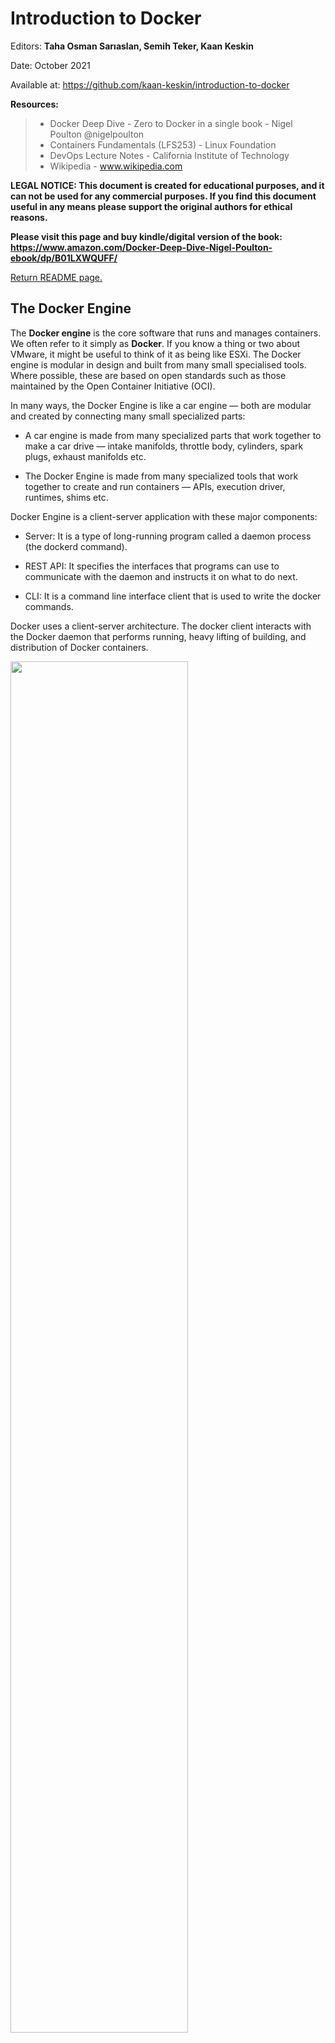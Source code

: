 # Introduction to Docker

Editors: **Taha Osman Sarıaslan, Semih Teker, Kaan Keskin**

Date: October 2021

Available at: https://github.com/kaan-keskin/introduction-to-docker

**Resources:**

> - Docker Deep Dive - Zero to Docker in a single book - Nigel Poulton @nigelpoulton
> - Containers Fundamentals (LFS253) - Linux Foundation
> - DevOps Lecture Notes - California Institute of Technology
> - Wikipedia - www.wikipedia.com

**LEGAL NOTICE: This document is created for educational purposes, and it can not be used for any commercial purposes. If you find this document useful in any means please support the original authors for ethical reasons.** 

**Please visit this page and buy kindle/digital version of the book:**
**https://www.amazon.com/Docker-Deep-Dive-Nigel-Poulton-ebook/dp/B01LXWQUFF/**

[Return README page.](README.md)

## The Docker Engine

The **Docker engine** is the core software that runs and manages containers. We often refer to it simply as **Docker**. If you know a thing or two about VMware, it might be useful to think of it as being like ESXi. The Docker engine is modular in design and built from many small specialised tools. Where possible, these are based on open standards such as those maintained by the Open Container Initiative (OCI). 

In many ways, the Docker Engine is like a car engine — both are modular and created by connecting many small specialized parts:

- A car engine is made from many specialized parts that work together to make a car drive — intake manifolds, throttle body, cylinders, spark plugs, exhaust manifolds etc.

- The Docker Engine is made from many specialized tools that work together to create and run containers — APIs, execution driver, runtimes, shims etc.

Docker Engine is a client-server application with these major components:

- Server: It is a type of long-running program called a daemon process (the dockerd command).

- REST API: It specifies the interfaces that programs can use to communicate with the daemon and instructs it on what to do next.

- CLI: It is a command line interface client that is used to write the docker commands.

Docker uses a client-server architecture. The docker client interacts with the Docker daemon that performs running, heavy lifting of building, and distribution of Docker containers.

<img src=".\images\docker-architecture.png" style="width:75%; height: 75%;">

> **Docker daemon:** It accepts the Docker API requests and manages Docker objects, such as images, containers, networks, and volumes. A daemon can also communicate with other daemons to manage Docker services.

> **Docker client:** It is the primary path for Docker users to interact with the Docker application.

> **Docker registries:** It stores Docker images. A Docker registry can be of classified into two categories:
> - **Local Registry:** It helps the user to pull the image.
> - **Docker Trusted Registry:** It is a feature the Docker Enterprise that helps the user to pull the image and scan the image.

> **Docker objects:** When the user uses Docker, in order to package the application and store it in isolated bundles, user creates and uses objects, such as images, containers, services, networks, volumes, plugins.

At the time of writing, the major components that make up the Docker engine are; the **Docker daemon**, **containerd**, **runc**, and various plugins such as networking and storage. Together, these create and run containers.

<img src=".\images\DockerEngine.png" style="width:75%; height: 75%;">

Docker Engine supports the tasks and workflows involved to build, ship, and run container-based applications. The engine creates a daemon process on the server side that hosts volumes of files, containers, networks, and storage.

<img src=".\images\docker-engine.png" style="width:75%; height: 75%;">

### First Release

When Docker was ﬁrst released, the Docker engine had two major components:

- The Docker daemon (hereafter referred to as just “the daemon”)
- LXC (Linux Native Container)

The Docker daemon was a monolithic binary. It contained all of the code for the Docker client, the Docker API, the container runtime, image builds, and much more. LXC provided the daemon with access to the fundamental building-blocks of containers that existed in the Linux kernel. Things like **namespaces** and **control groups (cgroups)**.

<img src=".\images\DockerEngineLXC.png" style="width:75%; height: 75%;">

### Getting rid of LXC

The reliance on LXC was an issue from the start. First up, LXC is Linux-speciﬁc. This was a problem for a project that had aspirations of being multi-platform. Second up, being reliant on an external tool for something so core to the project was a huge risk that could hinder development. As a result, Docker. Inc. developed their own tool called **libcontainer** as a replacement for LXC. The goal of *libcontainer* was to be a platform-agnostic tool that provided Docker with access to the fundamental container building-blocks that exist in the host kernel.

Libcontainer replaced LXC as the default *execution driver* in Docker 0.9.

### Getting rid of the monolithic Docker daemon

Over time, the monolithic nature of the Docker daemon became more and more problematic:

1. It’s hard to innovate on.
2. It got slower.
3. It wasn’t what the ecosystem wanted.

Docker, Inc. was aware of these challanges and began a huge effort to break apart the monolithic daemon and modularize it. The aim of this work was to break out as much of the functionality as possible from the daemon, and re-implement it in smaller specialized tools. These specialized tools can be swapped out, as well as easily re-used by third parties to build other tools. This plan follows the tried-and-tested Unix philosophy of building small specialized tools that can be pieced together into larger tools. This work of breaking apart and re-factoring the Docker engine has seen **all of the container execution and container runtime code entirely removed from the daemon and refactored into small, specialized tools**.

<img src=".\images\DockerEngineDaemon.png" style="width:75%; height: 75%;">

### The inﬂuence of the Open Container Initiative (OCI)

While Docker, Inc. was breaking the daemon apart and refactoring code, the OCI was in the process of deﬁning two container-related speciﬁcations (a.k.a standards):

1. Image spec
2. Container spec

As of Docker 1.11 (early 2016), the Docker engine implements the OCI speciﬁcations as closely as possible. For example, the Docker daemon no longer contains any container runtime code — all container runtime code is implemented in a separate OCI-compliant layer. By default, Docker uses *runc* for this. runc is the *reference implementation* of the OCI container-runtime-spec.

As well as this, the **containerd** component of the Docker Engine makes sure Docker images are presented to **runc** as valid OCI bundles.

### runc

As previously mentioned, **runc** is the reference implementation of the OCI container-runtime-spec. If you strip everything else away, runc is a small, lightweight CLI wrapper for libcontainer (remember that libcontainer originally replaced LXC as the interface layer with the host OS in the early Docker architecture). runc has a single purpose in life — create containers. And it’s damn good at it. And fast! But as it’s a CLI wrapper, it’s effectively a standalone container runtime tool. This means you can download and build the binary, and you’ll have everything you need to build and play with runc (OCI) containers. But it’s bare bones and very low-level, meaning you’ll have none of the richness that you get with the full-blown Docker engine.

### containerd

As part of the effort to strip functionality out of the Docker daemon, all of the container execution logic was ripped out and refactored into a new tool called containerd (pronounced container-dee). Its sole purpose in life was to manage container lifecycle operations — start | stop | pause | rm.

containerd is available as a daemon for Linux and Windows, and Docker has been using it on Linux since the 1.11 release. In the Docker engine stack, containerd sits between the daemon and runc at the OCI layer. As previously stated, containerd was originally intended to be small, lightweight, and designed for a single task in life — container lifecycle operations. However, over time it has branched out and taken on more functionality. Things like image pulls, volumes and networks.

### Starting a new container (example)

Now that we have a view of the big picture, and some of the history, let’s walk through the process of creating a new container. The most common way of starting containers is using the Docker CLI. The following docker container run command will start a simple new container based on the alpine:latest image.

```shell
$ docker container run --name ctr1 -it alpine:latest sh
```

When you type commands like this into the Docker CLI, the Docker client converts them into the appropriate API payload and POSTs them to the API endpoint exposed by the Docker daemon. The API is implemented in the daemon and can be exposed over a local socket or the network. 

On Linux the socket is `/var/run/docker.sock` and on Windows it’s `\pipe\docker\_engine`. Once the daemon receives the command to create a new container, it makes a call to containerd. Remember that the daemon no-longer contains any code to create containers! Despite its name, *containerd* cannot actually create containers. It uses *runc* to do that. It converts the required Docker image into an OCI bundle and tells runc to use this to create a new container. runc interfaces with the OS kernel to pull together all of the constructs necessary to create a container (namespaces, cgroups etc). The container process is started as a child-process of runc, and as soon as it is started runc will exit.

<img src=".\images\DockerEngineShim.png" style="width:75%; height: 75%;">

### One huge beneﬁt of this model

Having all of the logic and code to start and manage containers removed from the daemon means that the entire container runtime is decoupled from the Docker daemon. We sometimes call this “daemonless containers”, and it makes it possible to perform maintenance and upgrades on the Docker daemon without impacting running containers! In the old model, where all of container runtime logic was implemented in the daemon, starting and stopping the daemon would kill all running containers on the host. This was a huge problem in production environments. Every daemon upgrade would kill all containers on that host — not good! Fortunately, this is no longer a problem.

### What’s this shim all about?

Some of the diagrams in the chapter have shown a shim component. The shim is integral to the implementation of daemonless containers (what we just mentioned about decoupling running containers from the daemon for things like daemon upgrades). We mentioned earlier that *containerd* uses runc to create new containers. In fact, it forks a new instance of runc for every container it creates. However, once each container is created, the parent runc process exits. This means we can run hundreds of containers without having to run hundreds of runc instances. Once a container’s parent runc process exits, the associated containerd-shim process becomes the container’s parent. 

Some of the responsibilities the shim performs as a container’s parent include:

- Keeping any STDIN and STDOUT streams open so that when the daemon is restarted, the container doesn’t terminate due to pipes being closed etc.
- Reports the container’s exit status back to the daemon.

### How it’s implemented on Linux

On a Linux system, the components we’ve discussed are implemented as separate binaries as follows:

> - dockerd (the Docker daemon)
> - docker-containerd (containerd)
> - docker-containerd-shim (shim)
> - docker-runc (runc)

You can see all of these on a Linux system by running a ps command on the Docker host. Obviously, some of them will only be present when the system has running containers.

### What’s the point of the daemon

At the time of writing, some of the major functionality that still exists in the daemon includes; image management, image builds, the REST API, authentication, security, core networking, and orchestration.

### Securing client and daemon communication

Docker implements a client-server model.

- The client component implements the CLI
- The server (daemon) component implements the functionality, including the public-facing REST API

The client is called docker (docker.exe on Windows) and the daemon is called dockerd (dockerd.exe on Windows). A default installation puts them on the same host and conﬁgures them to communicate over a local IPC socket:

> - `/var/run/docker.sock` on Linux
> - `./pipe/docker\_engine` on Windows

It’s also possible to conﬁgure them to communicate over the network. By default, network communication occur over an unsecured HTTP socket on port 2375/tcp.

<img src=".\images\DockerSecurity.png" style="width:75%; height: 75%;">

An insecure conﬁguration like this might be suitable for labs, but it’s unacceptable for anything else. TLS to the rescue! Docker lets you force the client and daemon to only accept network connections that are secured with TLS. This is recommended for production environments, even if all traffic is traversing trusted internal networks. You can secure both the client and the daemon. Securing the client forces the client to only connect to Docker daemons with certiﬁcates signed by a trusted Certiﬁcate Authority (CA). Securing the daemon forces the daemon to only accept connections from clients presenting certiﬁcates from a trusted CA. A combination of both modes offers the most security.
